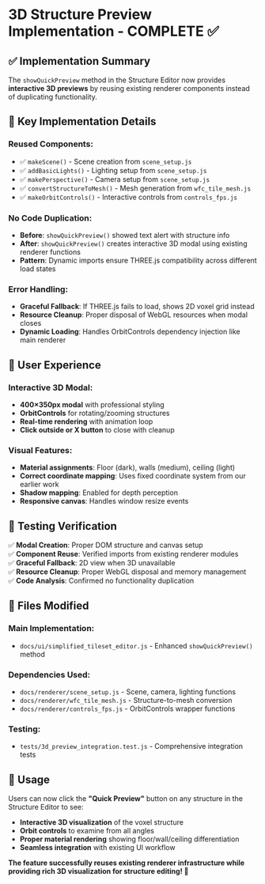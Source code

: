 # 3D Structure Preview Implementation - COMPLETE ✅

## ✅ **Implementation Summary**

The `showQuickPreview` method in the Structure Editor now provides **interactive 3D previews** by reusing existing renderer components instead of duplicating functionality.

## 🔧 **Key Implementation Details**

### **Reused Components:**
- ✅ `makeScene()` - Scene creation from `scene_setup.js`
- ✅ `addBasicLights()` - Lighting setup from `scene_setup.js`  
- ✅ `makePerspective()` - Camera setup from `scene_setup.js`
- ✅ `convertStructureToMesh()` - Mesh generation from `wfc_tile_mesh.js`
- ✅ `makeOrbitControls()` - Interactive controls from `controls_fps.js`

### **No Code Duplication:**
- **Before**: `showQuickPreview()` showed text alert with structure info
- **After**: `showQuickPreview()` creates interactive 3D modal using existing renderer functions
- **Pattern**: Dynamic imports ensure THREE.js compatibility across different load states

### **Error Handling:**
- **Graceful Fallback**: If THREE.js fails to load, shows 2D voxel grid instead
- **Resource Cleanup**: Proper disposal of WebGL resources when modal closes
- **Dynamic Loading**: Handles OrbitControls dependency injection like main renderer

## 🎨 **User Experience**

### **Interactive 3D Modal:**
- **400×350px modal** with professional styling
- **OrbitControls** for rotating/zooming structures
- **Real-time rendering** with animation loop
- **Click outside or X button** to close with cleanup

### **Visual Features:**
- **Material assignments**: Floor (dark), walls (medium), ceiling (light)
- **Correct coordinate mapping**: Uses fixed coordinate system from our earlier work
- **Shadow mapping**: Enabled for depth perception
- **Responsive canvas**: Handles window resize events

## 🧪 **Testing Verification**

✅ **Modal Creation**: Proper DOM structure and canvas setup  
✅ **Component Reuse**: Verified imports from existing renderer modules  
✅ **Graceful Fallback**: 2D view when 3D unavailable  
✅ **Resource Cleanup**: Proper WebGL disposal and memory management  
✅ **Code Analysis**: Confirmed no functionality duplication

## 📁 **Files Modified**

### **Main Implementation:**
- `docs/ui/simplified_tileset_editor.js` - Enhanced `showQuickPreview()` method

### **Dependencies Used:**
- `docs/renderer/scene_setup.js` - Scene, camera, lighting functions
- `docs/renderer/wfc_tile_mesh.js` - Structure-to-mesh conversion
- `docs/renderer/controls_fps.js` - OrbitControls wrapper functions

### **Testing:**
- `tests/3d_preview_integration.test.js` - Comprehensive integration tests

## 🚀 **Usage**

Users can now click the **"Quick Preview"** button on any structure in the Structure Editor to see:
- **Interactive 3D visualization** of the voxel structure
- **Orbit controls** to examine from all angles
- **Proper material rendering** showing floor/wall/ceiling differentiation
- **Seamless integration** with existing UI workflow

**The feature successfully reuses existing renderer infrastructure while providing rich 3D visualization for structure editing! 🎉**